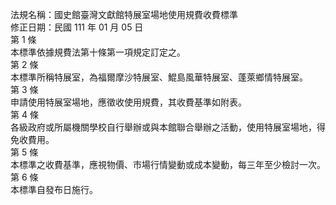 法規名稱：國史館臺灣文獻館特展室場地使用規費收費標準  
修正日期：民國 111 年 01 月 05 日  
第 1 條  
本標準依據規費法第十條第一項規定訂定之。  
第 2 條  
本標準所稱特展室，為福爾摩沙特展室、鯤島風華特展室、蓬萊鄉情特展室。  
第 3 條  
申請使用特展室場地，應徵收使用規費，其收費基準如附表。  
第 4 條  
各級政府或所屬機關學校自行舉辦或與本館聯合舉辦之活動，使用特展室場地，得免收費用。  
第 5 條  
本標準之收費基準，應視物價、市場行情變動或成本變動，每三年至少檢討一次。  
第 6 條  
本標準自發布日施行。  



